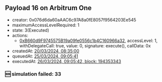 ## Payload 16 on Arbitrum One

- creator: 0x076d6da60aAAC6c97A8a0fE8057f9564203Ee545
- maximumAccessLevelRequired: 1
- state: 3(Executed)
- actions:
  - [0xB660d9F9745575B19a09fe0556c1b4C160966a32](https://arbiscan.io/tx/0xB660d9F9745575B19a09fe0556c1b4C160966a32), accessLevel: 1, withDelegateCall: true, value: 0, signature: execute(), callData: 0x
- createdAt: [20/03/2024, 08:35:00](https://arbiscan.io/tx/0x65cc67f2692755822b0d705095c5925c01a8acda00ded09cf425fbf368b98413)
- queuedAt: [25/03/2024, 09:05:41](https://arbiscan.io/tx/0x45b8a572ed656350d680413b78b6e998d9336c755f670a7f62c6401766361a5b)
- executedAt: [26/03/2024, 09:05:42, block: 194353343](https://arbiscan.io/tx/0xfc4cdf0e4af79b212e16afed7d4a55b1d439c10b883db59e19c60d321f9937e2)

### :sos: simulation failed: 33

